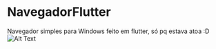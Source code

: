# NavegadorFlutter
 Navegador simples para Windows feito em flutter, só pq estava atoa :D
![Alt Text](https://media.giphy.com/media/2OmZmxBCiREyZaaHgm/giphy.gif)
